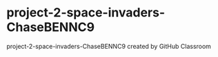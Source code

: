 # project-2-space-invaders-ChaseBENNC9
project-2-space-invaders-ChaseBENNC9 created by GitHub Classroom
